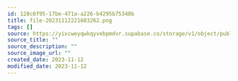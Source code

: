 ```yaml
---
id: 128c6f95-17be-471a-a226-b4295b75340b
title: file-20231112221603262.png
tags: []
source: https://yixcweyqwkqyvebpmdvr.supabase.co/storage/v1/object/public/attachments/128c6f95-17be-471a-a226-b4295b75340b.png
source_title: ""
source_description: ""
source_image_url: ""
created_date: 2023-11-12
modified_date: 2023-11-12
---
```



